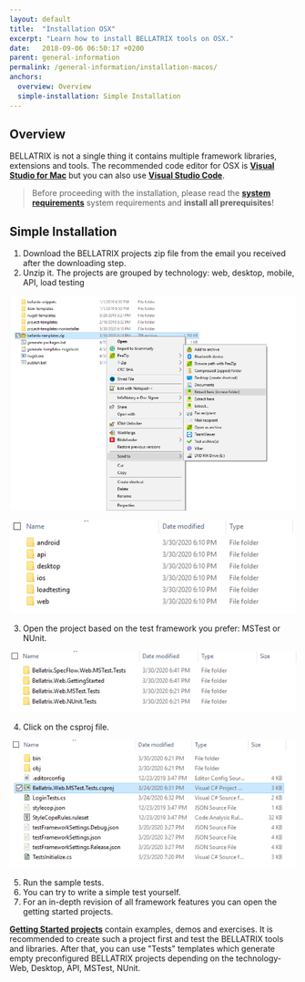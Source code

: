 ```yaml
---
layout: default
title:  "Installation OSX"
excerpt: "Learn how to install BELLATRIX tools on OSX."
date:   2018-09-06 06:50:17 +0200
parent: general-information
permalink: /general-information/installation-macos/
anchors:
  overview: Overview
  simple-installation: Simple Installation
---
```

Overview
--------
BELLATRIX is not a single thing it contains multiple framework libraries, extensions and tools.
The recommended code editor for OSX is [**Visual Studio for Mac**](https://visualstudio.microsoft.com/vs/mac/) but you can also use [**Visual Studio Code**](https://code.visualstudio.com/).

> Before proceeding with the installation, please read the [**system requirements**](system-requirements.md) system requirements and **install all prerequisites**!

Simple Installation
------------------
1. Download the BELLATRIX projects zip file from the email you received after the downloading step.
2. Unzip it. The projects are grouped by technology: web, desktop, mobile, API, load testing

![Unzip Step](images/unzip-bellatrix-templates.png)

![Grouping By Technology](images/projects-grouping-by-technology.png)

3. Open the project based on the test framework you prefer: MSTest or NUnit.

![Grouping By Test Framework](images/projects-templates-grouping-by-test-framework.png)

4. Click on the csproj file.

![Open csproj](images/open-csproj.png)

5. Run the sample tests.
6. You can try to write a simple test yourself.
7. For an in-depth revision of all framework features you can open the getting started projects.

[**Getting Started projects**](how-to-use-starter-kits.md) contain examples, demos and exercises. It is recommended to create such a project first and test the BELLATRIX tools and libraries. After that, you can use "Tests" templates which generate empty preconfigured BELLATRIX projects depending on the technology- Web, Desktop, API, MSTest, NUnit.
